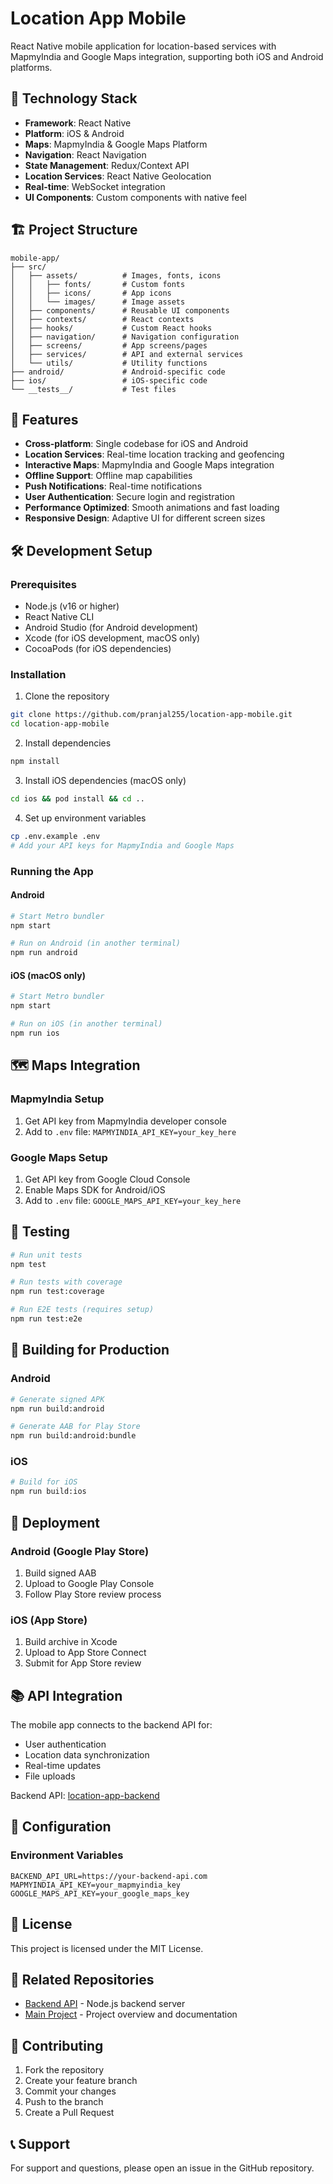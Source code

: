 # Location App Mobile

React Native mobile application for location-based services with MapmyIndia and Google Maps integration, supporting both iOS and Android platforms.

## 🚀 Technology Stack

- **Framework**: React Native
- **Platform**: iOS & Android
- **Maps**: MapmyIndia & Google Maps Platform
- **Navigation**: React Navigation
- **State Management**: Redux/Context API
- **Location Services**: React Native Geolocation
- **Real-time**: WebSocket integration
- **UI Components**: Custom components with native feel

## 🏗️ Project Structure

```
mobile-app/
├── src/
│   ├── assets/          # Images, fonts, icons
│   │   ├── fonts/       # Custom fonts
│   │   ├── icons/       # App icons
│   │   └── images/      # Image assets
│   ├── components/      # Reusable UI components
│   ├── contexts/        # React contexts
│   ├── hooks/           # Custom React hooks
│   ├── navigation/      # Navigation configuration
│   ├── screens/         # App screens/pages
│   ├── services/        # API and external services
│   └── utils/           # Utility functions
├── android/             # Android-specific code
├── ios/                 # iOS-specific code
└── __tests__/           # Test files
```

## 🔧 Features

- **Cross-platform**: Single codebase for iOS and Android
- **Location Services**: Real-time location tracking and geofencing
- **Interactive Maps**: MapmyIndia and Google Maps integration
- **Offline Support**: Offline map capabilities
- **Push Notifications**: Real-time notifications
- **User Authentication**: Secure login and registration
- **Performance Optimized**: Smooth animations and fast loading
- **Responsive Design**: Adaptive UI for different screen sizes

## 🛠️ Development Setup

### Prerequisites

- Node.js (v16 or higher)
- React Native CLI
- Android Studio (for Android development)
- Xcode (for iOS development, macOS only)
- CocoaPods (for iOS dependencies)

### Installation

1. Clone the repository
```bash
git clone https://github.com/pranjal255/location-app-mobile.git
cd location-app-mobile
```

2. Install dependencies
```bash
npm install
```

3. Install iOS dependencies (macOS only)
```bash
cd ios && pod install && cd ..
```

4. Set up environment variables
```bash
cp .env.example .env
# Add your API keys for MapmyIndia and Google Maps
```

### Running the App

#### Android
```bash
# Start Metro bundler
npm start

# Run on Android (in another terminal)
npm run android
```

#### iOS (macOS only)
```bash
# Start Metro bundler
npm start

# Run on iOS (in another terminal)
npm run ios
```

## 🗺️ Maps Integration

### MapmyIndia Setup
1. Get API key from MapmyIndia developer console
2. Add to `.env` file: `MAPMYINDIA_API_KEY=your_key_here`

### Google Maps Setup
1. Get API key from Google Cloud Console
2. Enable Maps SDK for Android/iOS
3. Add to `.env` file: `GOOGLE_MAPS_API_KEY=your_key_here`

## 🧪 Testing

```bash
# Run unit tests
npm test

# Run tests with coverage
npm run test:coverage

# Run E2E tests (requires setup)
npm run test:e2e
```

## 📱 Building for Production

### Android
```bash
# Generate signed APK
npm run build:android

# Generate AAB for Play Store
npm run build:android:bundle
```

### iOS
```bash
# Build for iOS
npm run build:ios
```

## 🚀 Deployment

### Android (Google Play Store)
1. Build signed AAB
2. Upload to Google Play Console
3. Follow Play Store review process

### iOS (App Store)
1. Build archive in Xcode
2. Upload to App Store Connect
3. Submit for App Store review

## 📚 API Integration

The mobile app connects to the backend API for:
- User authentication
- Location data synchronization
- Real-time updates
- File uploads

Backend API: [location-app-backend](https://github.com/pranjal255/location-app-backend)

## 🔧 Configuration

### Environment Variables
```
BACKEND_API_URL=https://your-backend-api.com
MAPMYINDIA_API_KEY=your_mapmyindia_key
GOOGLE_MAPS_API_KEY=your_google_maps_key
```

## 📄 License

This project is licensed under the MIT License.

## 🔗 Related Repositories

- [Backend API](https://github.com/pranjal255/location-app-backend) - Node.js backend server
- [Main Project](https://github.com/pranjal255/location-app-project) - Project overview and documentation

## 🤝 Contributing

1. Fork the repository
2. Create your feature branch
3. Commit your changes
4. Push to the branch
5. Create a Pull Request

## 📞 Support

For support and questions, please open an issue in the GitHub repository.
